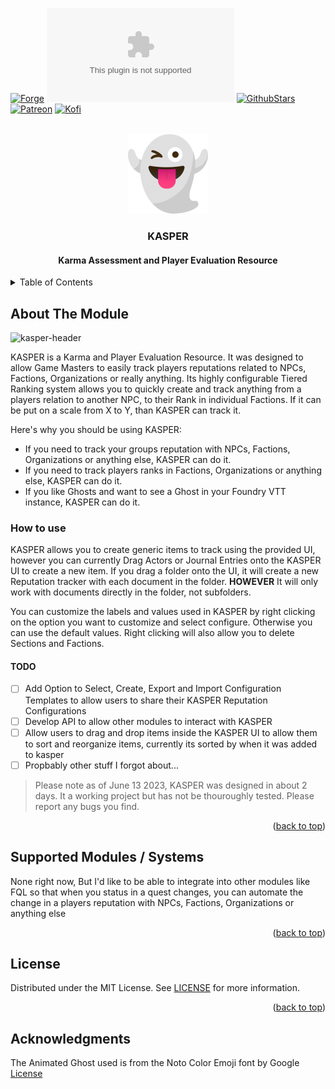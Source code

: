 <a name="readme-top"></a>

<!-- PROJECT SHIELDS -->
[![Forge][forge-installs]][forge-url]
[![Downloads][latest-download]][latest-download-url]
[![GithubStars][github-starts]][github-url]
[![Patreon][patreon]][patreon-url]
[![Kofi][ko-fi]][ko-fi-url]

<!-- PROJECT LOGO -->
<br />
<div align="center">
	<!-- Would like to have an animated Ghost Gif but legally couldn't find one to use -->
	<a href="https://github.com/mouse0270/kasper">
		<img src="./assets/logo.gif" alt="Logo" width="128" height="128" />
	</a>

<h3 align="center">KASPER<h4 align="center">Karma Assessment and Player Evaluation Resource</h4></h3>

  
</div>

<!-- TABLE OF CONTENTS -->
<details>
  <summary>Table of Contents</summary>
	<ol>
		<li><a href="#about-the-Module">About the Module</a></li>
		<li><a href="#supported-Modules--Systems">Supported Modules / Systems</a></li>
		<li><a href="#license">License</a></li>
		<li><a href="#acknowledgments">Acknowledgments</a></li>
	</ol>
</details>

<!-- ABOUT THE PROJECT -->
## About The Module
![kasper-header](https://github.com/mouse0270/kasper/assets/564874/9e5ecd38-0db3-4a20-bcc8-749b913fb698)


KASPER is a Karma and Player Evaluation Resource. It was designed to allow Game Masters to easily track players reputations related to NPCs, Factions, Organizations or really anything. Its highly configurable Tiered Ranking system allows you to quickly create and track anything from a players relation to another NPC, to their Rank in individual Factions. If it can be put on a scale from X to Y, than KASPER can track it. 

Here's why you should be using KASPER:
* If you need to track your groups reputation with NPCs, Factions, Organizations or anything else, KASPER can do it.
* If you need to track players ranks in Factions, Organizations or anything else, KASPER can do it.
* If you like Ghosts and want to see a Ghost in your Foundry VTT instance, KASPER can do it.

### How to use
KASPER allows you to create generic items to track using the provided UI, however you can currently Drag Actors or Journal Entries onto the KASPER UI to create a new item. If you drag a folder onto the UI, it will create a new Reputation tracker with each document in the folder. **HOWEVER** It will only work with documents directly in the folder, not subfolders.

You can customize the labels and values used in KASPER by right clicking on the option you want to customize and select configure. Otherwise you can use the default values. Right clicking will also allow you to delete Sections and Factions.


#### TODO
- [ ] Add Option to Select, Create, Export and Import Configuration Templates to allow users to share their KASPER Reputation Configurations
- [ ] Develop API to allow other modules to interact with KASPER
- [ ] Allow users to drag and drop items inside the KASPER UI to allow them to sort and reorganize items, currently its sorted by when it was added to kasper
- [ ] Propbably other stuff I forgot about...

> Please note as of June 13 2023, KASPER was designed in about 2 days. It a working project but has not be thouroughly tested. Please report any bugs you find.


<p align="right">(<a href="#readme-top">back to top</a>)</p>

<!-- SUPPORTED MODULES/SYSTEMS -->
## Supported Modules / Systems
None right now, But I'd like to be able to integrate into other modules like FQL so that when you status in a quest changes, you can automate the change in a players reputation with NPCs, Factions, Organizations or anything else


<p align="right">(<a href="#readme-top">back to top</a>)</p>

<!-- LICENSE -->
## License
Distributed under the MIT License. See [LICENSE]([license-url]) for more information.

<p align="right">(<a href="#readme-top">back to top</a>)</p>

<!-- ACKNOWLEDGMENTS -->
## Acknowledgments
The Animated Ghost used is from the Noto Color Emoji font by Google [License](https://fonts.google.com/noto/specimen/Noto+Color+Emoji/about)


<!-- MARKDOWN LINKS & IMAGES -->
<!-- https://www.markdownguide.org/basic-syntax/#reference-style-links -->
[license-url]: https://github.com/mouse0270/kasper/blob/master/LICENSE

[forge-installs]: https://img.shields.io/badge/dynamic/json?&colorB=90A959&label=Forge%20Installs&query=package.installs&suffix=%25&style=for-the-badge&url=https://forge-vtt.com/api/bazaar/package/kasper
[forge-url]: https://forge-vtt.com/bazaar/package/kasper

[latest-download]: https://img.shields.io/github/downloads/mouse0270/kasper/latest/module.zip?color=5D4A66&label=DOWNLOADS&style=for-the-badge
[latest-download-url]: https://github.com/mouse0270/kasper/releases/latest

[github-starts]: https://img.shields.io/github/stars/mouse0270/kasper?logo=AddThis&logoColor=white&style=for-the-badge
[github-url]: https://github.com/mouse0270/kasper

[patreon]: https://img.shields.io/badge/-Patreon-FF424D?style=for-the-badge&logo=Patreon&logoColor=white
[patreon-url]: https://www.patreon.com/mouse0270

[ko-fi]: https://img.shields.io/badge/-ko%20fi-FF5E5B?style=for-the-badge&logo=Ko-fi&logoColor=white
[ko-fi-url]: https://ko-fi.com/mouse0270
